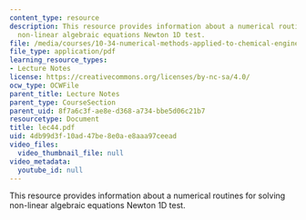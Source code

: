 ```yaml
---
content_type: resource
description: This resource provides information about a numerical routines for solving
  non-linear algebraic equations Newton 1D test.
file: /media/courses/10-34-numerical-methods-applied-to-chemical-engineering-fall-2005/4db99d3f10ad47be8e0ae8aaa97ceead_lec44.pdf
file_type: application/pdf
learning_resource_types:
- Lecture Notes
license: https://creativecommons.org/licenses/by-nc-sa/4.0/
ocw_type: OCWFile
parent_title: Lecture Notes
parent_type: CourseSection
parent_uid: 8f7a6c3f-ae8e-d368-a734-bbe5d06c21b7
resourcetype: Document
title: lec44.pdf
uid: 4db99d3f-10ad-47be-8e0a-e8aaa97ceead
video_files:
  video_thumbnail_file: null
video_metadata:
  youtube_id: null
---
```

This resource provides information about a numerical routines for solving non-linear algebraic equations Newton 1D test.